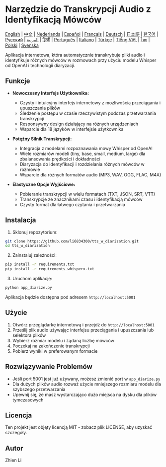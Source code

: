 # Narzędzie do Transkrypcji Audio z Identyfikacją Mówców

[English](README.md) | [中文](README_zh.md) | [Nederlands](README_nl.md) | [Español](README_es.md) | [Français](README_fr.md) | [Deutsch](README_de.md) | [日本語](README_ja.md) | [한국어](README_ko.md) | [Русский](README_ru.md) | [العربية](README_ar.md) | [हिन्दी](README_hi.md) | [Português](README_pt.md) | [Italiano](README_it.md) | [Türkçe](README_tr.md) | [Tiếng Việt](README_vi.md) | [ไทย](README_th.md) | [Polski](README_pl.md) | [Svenska](README_sv.md)

Aplikacja internetowa, która automatycznie transkrybuje pliki audio i identyfikuje różnych mówców w rozmowach przy użyciu modelu Whisper od OpenAI i technologii diaryzacji.

## Funkcje

- **Nowoczesny Interfejs Użytkownika:**
  * Czysty i intuicyjny interfejs internetowy z możliwością przeciągania i upuszczania plików
  * Śledzenie postępu w czasie rzeczywistym podczas przetwarzania transkrypcji
  * Responsywny design działający na różnych urządzeniach
  * Wsparcie dla 18 języków w interfejsie użytkownika

- **Potężny Silnik Transkrypcji:**
  * Integracja z modelami rozpoznawania mowy Whisper od OpenAI
  * Wiele rozmiarów modeli (tiny, base, small, medium, large) dla zbalansowania prędkości i dokładności
  * Diaryzacja do identyfikacji i rozdzielania różnych mówców w rozmowie
  * Wsparcie dla różnych formatów audio (MP3, WAV, OGG, FLAC, M4A)

- **Elastyczne Opcje Wyjściowe:**
  * Pobieranie transkrypcji w wielu formatach (TXT, JSON, SRT, VTT)
  * Transkrypcje ze znacznikami czasu i identyfikacją mówców
  * Czysty format dla łatwego czytania i przetwarzania

## Instalacja

1. Sklonuj repozytorium:
```bash
git clone https://github.com/li6834300/tts_w_diarization.git
cd tts_w_diarization
```

2. Zainstaluj zależności:
```bash
pip install -r requirements.txt
pip install -r requirements_whisperx.txt
```

3. Uruchom aplikację:
```bash
python app_diarize.py
```

Aplikacja będzie dostępna pod adresem `http://localhost:5001`

## Użycie

1. Otwórz przeglądarkę internetową i przejdź do `http://localhost:5001`
2. Prześlij plik audio używając interfejsu przeciągania i upuszczania lub selektora plików
3. Wybierz rozmiar modelu i żądaną liczbę mówców
4. Poczekaj na zakończenie transkrypcji
5. Pobierz wyniki w preferowanym formacie

## Rozwiązywanie Problemów

- Jeśli port 5001 jest już używany, możesz zmienić port w `app_diarize.py`
- Dla dużych plików audio rozważ użycie mniejszego rozmiaru modelu dla szybszego przetwarzania
- Upewnij się, że masz wystarczająco dużo miejsca na dysku dla plików tymczasowych

## Licencja

Ten projekt jest objęty licencją MIT - zobacz plik LICENSE, aby uzyskać szczegóły.

## Autor

Zhien Li 